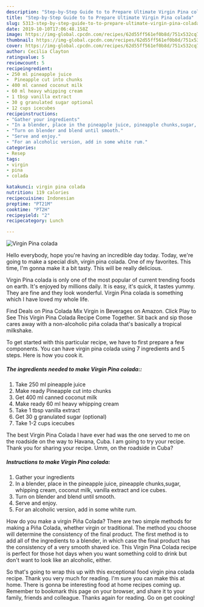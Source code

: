 ```yaml
---
description: "Step-by-Step Guide to to Prepare Ultimate Virgin Pina colada"
title: "Step-by-Step Guide to to Prepare Ultimate Virgin Pina colada"
slug: 5313-step-by-step-guide-to-to-prepare-ultimate-virgin-pina-colada
date: 2019-10-10T17:06:48.158Z
image: https://img-global.cpcdn.com/recipes/62d55ff561ef0b8d/751x532cq70/virgin-pina-colada-recipe-main-photo.jpg
thumbnail: https://img-global.cpcdn.com/recipes/62d55ff561ef0b8d/751x532cq70/virgin-pina-colada-recipe-main-photo.jpg
cover: https://img-global.cpcdn.com/recipes/62d55ff561ef0b8d/751x532cq70/virgin-pina-colada-recipe-main-photo.jpg
author: Cecilia Clayton
ratingvalue: 5
reviewcount: 5
recipeingredient:
- 250 ml pineapple juice
-  Pineapple cut into chunks
- 400 ml canned coconut milk
- 60 ml heavy whipping cream
- 1 tbsp vanilla extract
- 30 g granulated sugar optional
- 12 cups icecubes
recipeinstructions:
- "Gather your ingredients"
- "In a blender, place in the pineapple juice, pineapple chunks,sugar, whipping cream, coconut milk, vanilla extract and ice cubes."
- "Turn on blender and blend until smooth."
- "Serve and enjoy."
- "For an alcoholic version, add in some white rum."
categories:
- Resep
tags:
- virgin
- pina
- colada

katakunci: virgin pina colada
nutrition: 119 calories
recipecuisine: Indonesian
preptime: "PT21M"
cooktime: "PT2H"
recipeyield: "2"
recipecategory: Lunch

---
```



![Virgin Pina colada](https://img-global.cpcdn.com/recipes/62d55ff561ef0b8d/751x532cq70/virgin-pina-colada-recipe-main-photo.jpg)

Hello everybody, hope you're having an incredible day today. Today, we're going to make a special dish, virgin pina colada. One of my favorites. This time, I'm gonna make it a bit tasty. This will be really delicious.

Virgin Pina colada is only one of the most popular of current trending foods on earth. It's enjoyed by millions daily. It is easy, it's quick, it tastes yummy. They are fine and they look wonderful. Virgin Pina colada is something which I have loved my whole life.

Find Deals on Pina Colada Mix Virgin in Beverages on Amazon. Click Play to See This Virgin Pina Colada Recipe Come Together. Sit back and sip those cares away with a non-alcoholic piña colada that&#39;s basically a tropical milkshake.


To get started with this particular recipe, we have to first prepare a few components. You can have virgin pina colada using 7 ingredients and 5 steps. Here is how you cook it.

##### The ingredients needed to make Virgin Pina colada::

1. Take 250 ml pineapple juice
1. Make ready  Pineapple cut into chunks
1. Get 400 ml canned coconut milk
1. Make ready 60 ml heavy whipping cream
1. Take 1 tbsp vanilla extract
1. Get 30 g granulated sugar (optional)
1. Take 1-2 cups icecubes


The best Virgin Pina Colada I have ever had was the one served to me on the roadside on the way to Havana, Cuba. I am going to try your recipe. Thank you for sharing your recipe. Umm, on the roadside in Cuba? 

##### Instructions to make Virgin Pina colada:

1. Gather your ingredients
1. In a blender, place in the pineapple juice, pineapple chunks,sugar, whipping cream, coconut milk, vanilla extract and ice cubes.
1. Turn on blender and blend until smooth.
1. Serve and enjoy.
1. For an alcoholic version, add in some white rum.


How do you make a virgin Piña Colada? There are two simple methods for making a Piña Colada, whether virgin or traditional. The method you choose will determine the consistency of the final product. The first method is to add all of the ingredients to a blender, in which case the final product has the consistency of a very smooth shaved ice. This Virgin Pina Colada recipe is perfect for those hot days when you want something cold to drink but don&#39;t want to look like an alcoholic, either. 

So that's going to wrap this up with this exceptional food virgin pina colada recipe. Thank you very much for reading. I'm sure you can make this at home. There is gonna be interesting food at home recipes coming up. Remember to bookmark this page on your browser, and share it to your family, friends and colleague. Thanks again for reading. Go on get cooking!
